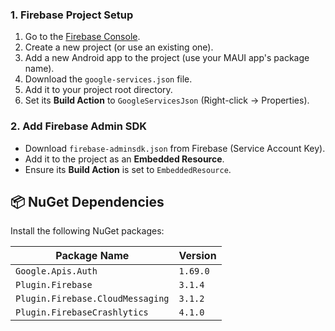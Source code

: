 
### 1. Firebase Project Setup

1. Go to the [Firebase Console](https://console.firebase.google.com/).
2. Create a new project (or use an existing one).
3. Add a new Android app to the project (use your MAUI app's package name).
4. Download the `google-services.json` file.
5. Add it to your project root directory.
6. Set its **Build Action** to `GoogleServicesJson` (Right-click → Properties).

### 2. Add Firebase Admin SDK

- Download `firebase-adminsdk.json` from Firebase (Service Account Key).
- Add it to the project as an **Embedded Resource**.
- Ensure its **Build Action** is set to `EmbeddedResource`.

## 📦 NuGet Dependencies

Install the following NuGet packages:

| Package Name                         | Version  |
|-------------------------------------|----------|
| `Google.Apis.Auth`                  | `1.69.0` |
| `Plugin.Firebase`                   | `3.1.4`  |
| `Plugin.Firebase.CloudMessaging`    | `3.1.2`  |
| `Plugin.FirebaseCrashlytics`        | `4.1.0`  |
